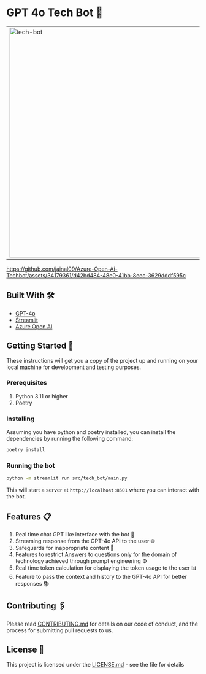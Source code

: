 # GPT 4o Tech Bot 🤖

<table>
  <tr>
    <td>
      <img src="https://github.com/jainal09/Azure-Open-Ai-Techbot/assets/34179361/0b2f194e-f0e8-4c35-bb60-40859a73f3ad" alt="tech-bot" width="600">
    </td>
    <td>
      This is a tech bot that efficiently answers questions related to technology. It is programmed to specialize in answering technological questions, simulating specific use cases of a particular topic. The bot utilizes the GPT-4o API and streamlit for its functionality.
    </td>
  </tr>
</table>


https://github.com/jainal09/Azure-Open-Ai-Techbot/assets/34179361/d42bd484-48e0-41bb-8eec-3629dddf595c


## Built With 🛠️
- [GPT-4o](https://openai.com/index/hello-gpt-4o)
- [Streamlit](https://streamlit.io/)
- [Azure Open AI](https://azure.microsoft.com/en-us/products/ai-services/openai-service)

## Getting Started 🚀

These instructions will get you a copy of the project up and running on your local machine for development and testing purposes.

### Prerequisites

1. Python 3.11 or higher
2. Poetry


### Installing

Assuming you have python and poetry installed, you can install the dependencies by running the following command:

```bash
poetry install
```

### Running the bot
```bash
python -m streamlit run src/tech_bot/main.py
```
This will start a server at `http://localhost:8501` where you can interact with the bot.

## Features 📋
1. Real time chat GPT like interface with the bot 💬
2. Streaming response from the GPT-4o API to the user 🌐
3. Safeguards for inappropriate content 🚫
4. Features to restrict Answers to questions only for the domain of technology achieved through prompt engineering ⚙️
5. Real time token calculation for displaying the token usage to the user 📊
6. Feature to pass the context and history to the GPT-4o API for better responses 📚 



## Contributing 🖇️

Please read [CONTRIBUTING.md](CONTRIBUTING.md) for details on our code of conduct, and the process for submitting pull requests to us.

## License 📄

This project is licensed under the [LICENSE.md](LICENSE.md) - see the file for details
